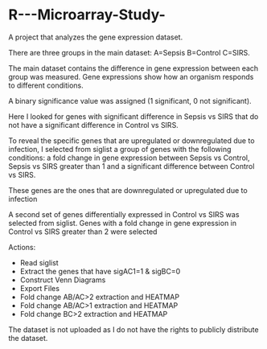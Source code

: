 # R---Microarray-Study-
A project that analyzes the gene expression dataset.



There are three groups in the main dataset: A=Sepsis B=Control C=SIRS. 

The main dataset contains the difference in gene expression between each group was measured. Gene expressions show how an organism responds to different conditions.

A binary significance value was assigned (1 significant, 0 not significant). 

Here I looked for genes with significant difference in Sepsis vs SIRS that do not have a significant difference in Control vs SIRS.

To reveal the specific genes that are upregulated or downregulated due to infection, I selected from siglist a group of genes with the following conditions: a fold change in gene expression between Sepsis vs Control, Sepsis vs SIRS greater than 1 and a significant difference between Control vs SIRS. 

These genes are the ones that are downregulated or upregulated due to infection

A second set of genes differentially expressed in Control vs SIRS was selected from siglist. Genes with a fold change in gene expression in Control vs SIRS greater than 2 were selected


Actions:
* Read siglist
* Extract the genes that have sigAC1=1 & sigBC=0
* Construct Venn Diagrams
* Export Files
* Fold change AB/AC>2 extraction and HEATMAP
* Fold change AB/AC>1 extraction and HEATMAP
* Fold change BC>2 extraction and HEATMAP 


The dataset is not uploaded as I do not have the rights to publicly distribute the dataset.
